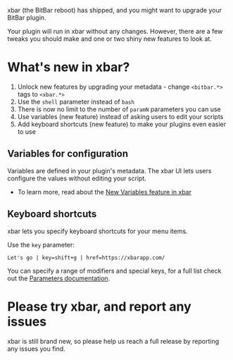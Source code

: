 xbar (the BitBar reboot) has shipped, and you might want to upgrade your BitBar plugin.

Your plugin will run in xbar without any changes. However, there are a few tweaks you should make and one or two shiny new features to look at.

# What's new in xbar?

1. Unlock new features by upgrading your metadata - change `<bitbar.*>` tags to `<xbar.*>`
1. Use the `shell` parameter instead of `bash`
1. There is now no limit to the number of `paramN` parameters you can use
1. Use variables (new feature) instead of asking users to edit your scripts
1. Add keyboard shortcuts (new feature) to make your plugins even easier to use

## Variables for configuration

Variables are defined in your plugin's metadata. The xbar UI lets users configure the values without editing your script.

* To learn more, read about the [New Variables feature in xbar](/docs/2021/03/14/new-variables-feature-in-xbar.html)

## Keyboard shortcuts

xbar lets you specify keyboard shortcuts for your menu items.

Use the `key` parameter:

```
Let's go | key=shift+g | href=https://xbarapp.com/
```

You can specify a range of modifiers and special keys, for a full list check out the [Parameters documentation](https://github.com/matryer/xbar#parameters).

# Please try xbar, and report any issues

xbar is still brand new, so please help us reach a full release by reporting any issues you find.
